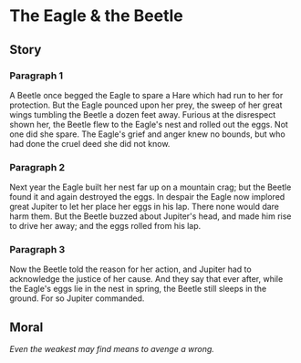 
# The Eagle & the Beetle

## Story


### Paragraph 1

A Beetle once begged the Eagle to spare a Hare which had run to her for protection. But the Eagle pounced upon her prey, the sweep of her great wings tumbling the Beetle a dozen feet away. Furious at the disrespect shown her, the Beetle flew to the Eagle's nest and rolled out the eggs. Not one did she spare. The Eagle's grief and anger knew no bounds, but who had done the cruel deed she did not know.



### Paragraph 2

Next year the Eagle built her nest far up on a mountain crag; but the Beetle found it and again destroyed the eggs. In despair the Eagle now implored great Jupiter to let her place her eggs in his lap. There none would dare harm them. But the Beetle buzzed about Jupiter's head, and made him rise to drive her away; and the eggs rolled from his lap.



### Paragraph 3

Now the Beetle told the reason for her action, and Jupiter had to acknowledge the justice of her cause. And they say that ever after, while the Eagle's eggs lie in the nest in spring, the Beetle still sleeps in the ground. For so Jupiter commanded.



## Moral

_Even the weakest may find means to avenge a wrong._

